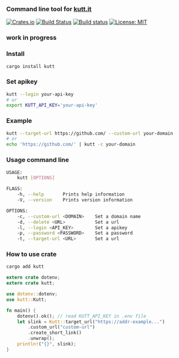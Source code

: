 ### Command line tool for [kutt.it](https://kutt.it)
[![Crates.io](https://img.shields.io/crates/v/kutt.svg?style=plastic)](http://crates.io/crates/kutt)
[![Build Status](https://travis-ci.org/robatipoor/kutt-rs.svg?branch=master)](https://travis-ci.org/robatipoor/kutt-rs)
[![Build status](https://ci.appveyor.com/api/projects/status/g1sii8fby1it2jja/branch/master?svg=true)](https://ci.appveyor.com/project/robatipoor/kutt-rs/branch/master)
[![License: MIT](https://img.shields.io/badge/License-MIT-yellow.svg)](https://opensource.org/licenses/MIT)

### work in progress

### Install
```sh
cargo install kutt
```

### Set apikey
```sh
kutt --login your-api-key
# or
export KUTT_API_KEY='your-api-key'
```

### Example 
```sh
kutt --target-url https://github.com/ --custom-url your-domain
# or
echo 'https://github.com/' | kutt -c your-domain
```

### Usage command line
```sh
USAGE:
    kutt [OPTIONS]

FLAGS:
    -h, --help       Prints help information
    -V, --version    Prints version information

OPTIONS:
    -c, --custom-url <DOMAIN>    Set a domain name
    -d, --delete <URL>           Set a url
    -l, --login <API_KEY>        Set a apikey
    -p, --password <PASSWORD>    Set a password
    -t, --target-url <URL>       Set a url
```

### How to use crate
```sh
cargo add kutt
```
```rust
extern crate dotenv;
extern crate kutt;

use dotenv::dotenv;
use kutt::Kutt;

fn main() {
    dotenv().ok(); // read KUTT_API_KEY in .env file
    let slink = Kutt::target_url("https://addr-example...")
        .custom_url("custom-url")
        .create_short_link()
        .unwrap();
    println!("{}", slink);
}
```